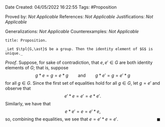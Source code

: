 <div class="topSpace"></div>

Date Created: 04/05/2022 16:22:55
Tags: #Proposition

Proved by: _Not Applicable_
References: _Not Applicable_
Justifications: _Not Applicable_

Generalizations: _Not Applicable_
Counterexamples: _Not Applicable_

``` ad-Proposition
title: Proposition.

_Let $\tpl{G,\ast}$ be a group. Then the identity element of $G$ is unique._

```

_Proof_. Suppose, for sake of contradiction, that $e,e'\in G$ are both identity elements of $G$; that is, suppose
$$\begin{equation}
    g\ast e=g=e\ast g\ \ \ \ \ \ \ \ \textrm{and}\ \ \ \ \ \ \ \ g\ast e'=g=e'\ast g
\end{equation}$$
for all $g\in G$. Since the first set of equalities hold for all $g\in G$, let $g=e'$ and observe that
$$\begin{equation}
    e'\ast e=e'=e\ast e'.
\end{equation}$$
Similarly, we have that
$$\begin{equation}
    e\ast e'=e=e'\ast e,
\end{equation}$$
so, combining the equalities, we see that $e=e'\ast e=e'$.<span style="float:right;">$\blacksquare$</span>

